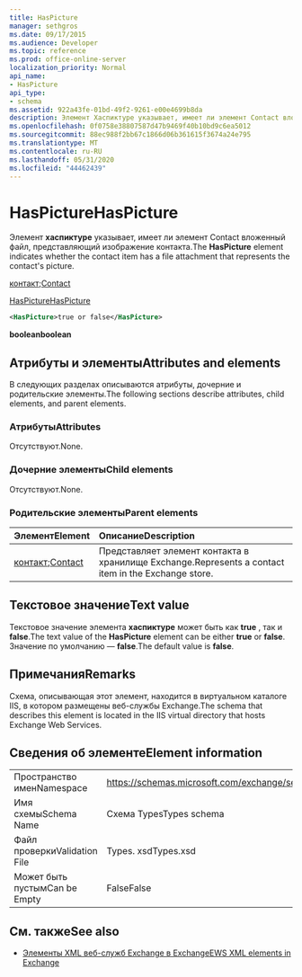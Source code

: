 ```yaml
---
title: HasPicture
manager: sethgros
ms.date: 09/17/2015
ms.audience: Developer
ms.topic: reference
ms.prod: office-online-server
localization_priority: Normal
api_name:
- HasPicture
api_type:
- schema
ms.assetid: 922a43fe-01bd-49f2-9261-e00e4699b8da
description: Элемент Хаспиктуре указывает, имеет ли элемент Contact вложенный файл, представляющий изображение контакта.
ms.openlocfilehash: 0f0758e38807587d47b9469f40b10bd9c6ea5012
ms.sourcegitcommit: 88ec988f2bb67c1866d06b361615f3674a24e795
ms.translationtype: MT
ms.contentlocale: ru-RU
ms.lasthandoff: 05/31/2020
ms.locfileid: "44462439"
---
```

# <a name="haspicture"></a><span data-ttu-id="de562-103">HasPicture</span><span class="sxs-lookup"><span data-stu-id="de562-103">HasPicture</span></span>

<span data-ttu-id="de562-104">Элемент **хаспиктуре** указывает, имеет ли элемент Contact вложенный файл, представляющий изображение контакта.</span><span class="sxs-lookup"><span data-stu-id="de562-104">The **HasPicture** element indicates whether the contact item has a file attachment that represents the contact's picture.</span></span> 
  
<span data-ttu-id="de562-105">[контакт](contact.md);</span><span class="sxs-lookup"><span data-stu-id="de562-105">[Contact](contact.md)</span></span>
  
[<span data-ttu-id="de562-106">HasPicture</span><span class="sxs-lookup"><span data-stu-id="de562-106">HasPicture</span></span>](haspicture.md)
  
```xml
<HasPicture>true or false</HasPicture>
```

 <span data-ttu-id="de562-107">**boolean**</span><span class="sxs-lookup"><span data-stu-id="de562-107">**boolean**</span></span>
## <a name="attributes-and-elements"></a><span data-ttu-id="de562-108">Атрибуты и элементы</span><span class="sxs-lookup"><span data-stu-id="de562-108">Attributes and elements</span></span>

<span data-ttu-id="de562-109">В следующих разделах описываются атрибуты, дочерние и родительские элементы.</span><span class="sxs-lookup"><span data-stu-id="de562-109">The following sections describe attributes, child elements, and parent elements.</span></span>
  
### <a name="attributes"></a><span data-ttu-id="de562-110">Атрибуты</span><span class="sxs-lookup"><span data-stu-id="de562-110">Attributes</span></span>

<span data-ttu-id="de562-111">Отсутствуют.</span><span class="sxs-lookup"><span data-stu-id="de562-111">None.</span></span>
  
### <a name="child-elements"></a><span data-ttu-id="de562-112">Дочерние элементы</span><span class="sxs-lookup"><span data-stu-id="de562-112">Child elements</span></span>

<span data-ttu-id="de562-113">Отсутствуют.</span><span class="sxs-lookup"><span data-stu-id="de562-113">None.</span></span>
  
### <a name="parent-elements"></a><span data-ttu-id="de562-114">Родительские элементы</span><span class="sxs-lookup"><span data-stu-id="de562-114">Parent elements</span></span>

|<span data-ttu-id="de562-115">**Элемент**</span><span class="sxs-lookup"><span data-stu-id="de562-115">**Element**</span></span>|<span data-ttu-id="de562-116">**Описание**</span><span class="sxs-lookup"><span data-stu-id="de562-116">**Description**</span></span>|
|:-----|:-----|
|<span data-ttu-id="de562-117">[контакт](contact.md);</span><span class="sxs-lookup"><span data-stu-id="de562-117">[Contact](contact.md)</span></span> <br/> |<span data-ttu-id="de562-118">Представляет элемент контакта в хранилище Exchange.</span><span class="sxs-lookup"><span data-stu-id="de562-118">Represents a contact item in the Exchange store.</span></span>  <br/> |
   
## <a name="text-value"></a><span data-ttu-id="de562-119">Текстовое значение</span><span class="sxs-lookup"><span data-stu-id="de562-119">Text value</span></span>

<span data-ttu-id="de562-120">Текстовое значение элемента **хаспиктуре** может быть как **true** , так и **false**.</span><span class="sxs-lookup"><span data-stu-id="de562-120">The text value of the **HasPicture** element can be either **true** or **false**.</span></span> <span data-ttu-id="de562-121">Значение по умолчанию — **false**.</span><span class="sxs-lookup"><span data-stu-id="de562-121">The default value is **false**.</span></span>
  
## <a name="remarks"></a><span data-ttu-id="de562-122">Примечания</span><span class="sxs-lookup"><span data-stu-id="de562-122">Remarks</span></span>

<span data-ttu-id="de562-123">Схема, описывающая этот элемент, находится в виртуальном каталоге IIS, в котором размещены веб-службы Exchange.</span><span class="sxs-lookup"><span data-stu-id="de562-123">The schema that describes this element is located in the IIS virtual directory that hosts Exchange Web Services.</span></span>
  
## <a name="element-information"></a><span data-ttu-id="de562-124">Сведения об элементе</span><span class="sxs-lookup"><span data-stu-id="de562-124">Element information</span></span>

|||
|:-----|:-----|
|<span data-ttu-id="de562-125">Пространство имен</span><span class="sxs-lookup"><span data-stu-id="de562-125">Namespace</span></span>  <br/> |https://schemas.microsoft.com/exchange/services/2006/types  <br/> |
|<span data-ttu-id="de562-126">Имя схемы</span><span class="sxs-lookup"><span data-stu-id="de562-126">Schema Name</span></span>  <br/> |<span data-ttu-id="de562-127">Схема Types</span><span class="sxs-lookup"><span data-stu-id="de562-127">Types schema</span></span>  <br/> |
|<span data-ttu-id="de562-128">Файл проверки</span><span class="sxs-lookup"><span data-stu-id="de562-128">Validation File</span></span>  <br/> |<span data-ttu-id="de562-129">Types. xsd</span><span class="sxs-lookup"><span data-stu-id="de562-129">Types.xsd</span></span>  <br/> |
|<span data-ttu-id="de562-130">Может быть пустым</span><span class="sxs-lookup"><span data-stu-id="de562-130">Can be Empty</span></span>  <br/> |<span data-ttu-id="de562-131">False</span><span class="sxs-lookup"><span data-stu-id="de562-131">False</span></span>  <br/> |
   
## <a name="see-also"></a><span data-ttu-id="de562-132">См. также</span><span class="sxs-lookup"><span data-stu-id="de562-132">See also</span></span>



- [<span data-ttu-id="de562-133">Элементы XML веб-служб Exchange в Exchange</span><span class="sxs-lookup"><span data-stu-id="de562-133">EWS XML elements in Exchange</span></span>](ews-xml-elements-in-exchange.md)

